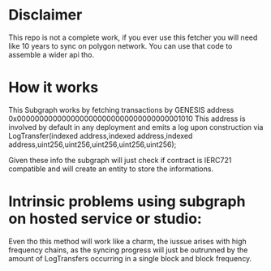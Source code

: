 # Disclaimer 
 This repo is not a complete work, if you ever use this fetcher you will need like 10 years to sync on polygon network. You can use that code to assemble a wider api tho.


# How it works

This Subgraph works by fetching transactions by GENESIS address 0x0000000000000000000000000000000000001010 
This address is involved by default in any deployment and emits a log upon construction via LogTransfer(indexed address,indexed address,indexed address,uint256,uint256,uint256,uint256,uint256);

Given these info the subgraph will just check if contract is IERC721 compatible and will create an entity to store the informations.

# Intrinsic problems using subgraph on hosted service or studio:

Even tho this method will work like a charm, the iussue arises with high frequency chains, as the syncing progress will just be outrunned by the amount of LogTransfers occurring in a single block and block frequency.


